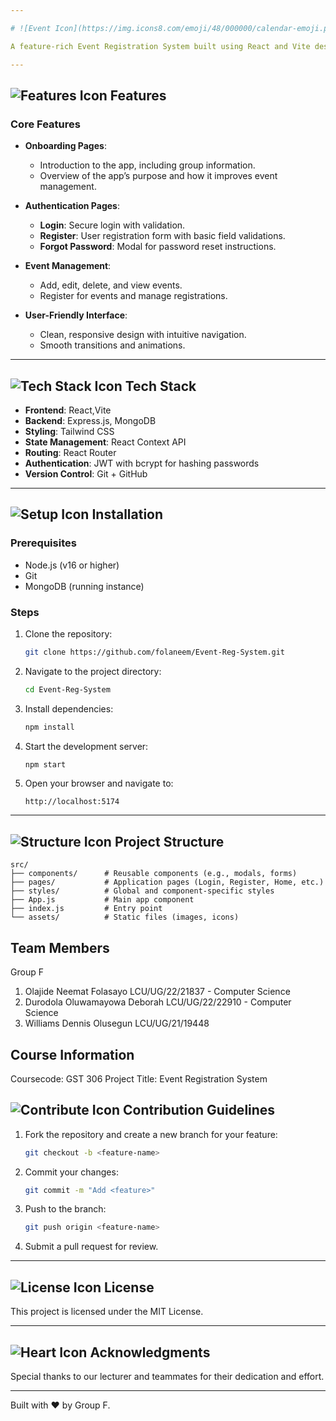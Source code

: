 ```yaml
---

# ![Event Icon](https://img.icons8.com/emoji/48/000000/calendar-emoji.png "Event") Event Registration System

A feature-rich Event Registration System built using React and Vite designed to streamline the process of event registrations. The application includes user authentication to ensure secure access.

---
```


## ![Features Icon](https://img.icons8.com/ios-filled/50/000000/list.png "Features") Features

### Core Features
- **Onboarding Pages**:
  - Introduction to the app, including group information.
  - Overview of the app’s purpose and how it improves event management.

- **Authentication Pages**:
  - **Login**: Secure login with validation.
  - **Register**: User registration form with basic field validations.
  - **Forgot Password**: Modal for password reset instructions.

- **Event Management**:
  - Add, edit, delete, and view events.
  - Register for events and manage registrations.

- **User-Friendly Interface**:
  - Clean, responsive design with intuitive navigation.
  - Smooth transitions and animations.

---

## ![Tech Stack Icon](https://img.icons8.com/color/48/000000/system-task.png "Tech Stack") Tech Stack
- **Frontend**: React,Vite
- **Backend**: Express.js, MongoDB
- **Styling**: Tailwind CSS
- **State Management**: React Context API
- **Routing**: React Router
- **Authentication**: JWT with bcrypt for hashing passwords
- **Version Control**: Git + GitHub

---

## ![Setup Icon](https://img.icons8.com/color/48/000000/settings.png "Setup") Installation

### Prerequisites
- Node.js (v16 or higher)
- Git
- MongoDB (running instance)

### Steps
1. Clone the repository:
   ```bash
   git clone https://github.com/folaneem/Event-Reg-System.git
   ```
2. Navigate to the project directory:
   ```bash
   cd Event-Reg-System
   ```
3. Install dependencies:
   ```bash
   npm install
   ```
4. Start the development server:
   ```bash
   npm start
   ```
5. Open your browser and navigate to:
   ```text
   http://localhost:5174
   ```

---

## ![Structure Icon](https://img.icons8.com/dusk/64/000000/folder-invoices.png "Folder Structure") Project Structure
```
src/
├── components/      # Reusable components (e.g., modals, forms)
├── pages/           # Application pages (Login, Register, Home, etc.)
├── styles/          # Global and component-specific styles
├── App.js           # Main app component
├── index.js         # Entry point
└── assets/          # Static files (images, icons)
```

## Team Members 

Group F
1. Olajide Neemat Folasayo
   LCU/UG/22/21837 - Computer Science
2. Durodola Oluwamayowa Deborah
   LCU/UG/22/22910 - Computer Science
3. Williams Dennis Olusegun
   LCU/UG/21/19448

## Course Information
Coursecode: GST 306
Project Title: Event Registration System

## ![Contribute Icon](https://img.icons8.com/fluency/48/000000/pull-request.png "Contribute") Contribution Guidelines
1. Fork the repository and create a new branch for your feature:
   ```bash
   git checkout -b <feature-name>
   ```
2. Commit your changes:
   ```bash
   git commit -m "Add <feature>"
   ```
3. Push to the branch:
   ```bash
   git push origin <feature-name>
   ```
4. Submit a pull request for review.

---

## ![License Icon](https://img.icons8.com/color/48/000000/copyright.png "License") License
This project is licensed under the MIT License.

---

## ![Heart Icon](https://img.icons8.com/emoji/48/000000/red-heart.png "Built with Love") Acknowledgments
Special thanks to our lecturer and teammates for their dedication and effort.

---

Built with ❤️ by Group F.

